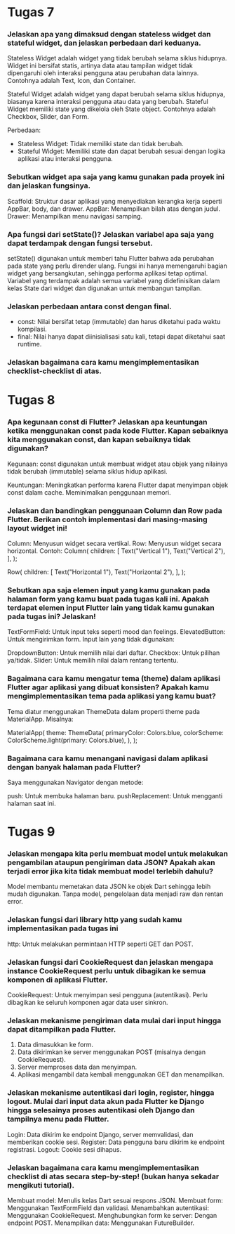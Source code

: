 # Tugas 7
### Jelaskan apa yang dimaksud dengan stateless widget dan stateful widget, dan jelaskan perbedaan dari keduanya.
Stateless Widget adalah widget yang tidak berubah selama siklus hidupnya. Widget ini bersifat statis, artinya data atau tampilan widget tidak dipengaruhi oleh interaksi pengguna atau perubahan data lainnya. Contohnya adalah Text, Icon, dan Container.

Stateful Widget adalah widget yang dapat berubah selama siklus hidupnya, biasanya karena interaksi pengguna atau data yang berubah. Stateful Widget memiliki state yang dikelola oleh State object. Contohnya adalah Checkbox, Slider, dan Form.

Perbedaan:
- Stateless Widget: Tidak memiliki state dan tidak berubah.
- Stateful Widget: Memiliki state dan dapat berubah sesuai dengan logika aplikasi atau interaksi pengguna.

### Sebutkan widget apa saja yang kamu gunakan pada proyek ini dan jelaskan fungsinya.
Scaffold: Struktur dasar aplikasi yang menyediakan kerangka kerja seperti AppBar, body, dan drawer.
AppBar: Menampilkan bilah atas dengan judul.
Drawer: Menampilkan menu navigasi samping.

### Apa fungsi dari setState()? Jelaskan variabel apa saja yang dapat terdampak dengan fungsi tersebut.
setState() digunakan untuk memberi tahu Flutter bahwa ada perubahan pada state yang perlu dirender ulang. Fungsi ini hanya memengaruhi bagian widget yang bersangkutan, sehingga performa aplikasi tetap optimal.
Variabel yang terdampak adalah semua variabel yang didefinisikan dalam kelas State dari widget dan digunakan untuk membangun tampilan.

### Jelaskan perbedaan antara const dengan final.
- const: Nilai bersifat tetap (immutable) dan harus diketahui pada waktu kompilasi.
- final: Nilai hanya dapat diinisialisasi satu kali, tetapi dapat diketahui saat runtime.

### Jelaskan bagaimana cara kamu mengimplementasikan checklist-checklist di atas.

# Tugas 8
### Apa kegunaan const di Flutter? Jelaskan apa keuntungan ketika menggunakan const pada kode Flutter. Kapan sebaiknya kita menggunakan const, dan kapan sebaiknya tidak digunakan?
Kegunaan: const digunakan untuk membuat widget atau objek yang nilainya tidak berubah (immutable) selama siklus hidup aplikasi.

Keuntungan:
Meningkatkan performa karena Flutter dapat menyimpan objek const dalam cache.
Meminimalkan penggunaan memori.

### Jelaskan dan bandingkan penggunaan Column dan Row pada Flutter. Berikan contoh implementasi dari masing-masing layout widget ini!
Column: Menyusun widget secara vertikal. Row: Menyusun widget secara horizontal.
Contoh:
Column(
  children: [
    Text("Vertical 1"),
    Text("Vertical 2"),
  ],
);

Row(
  children: [
    Text("Horizontal 1"),
    Text("Horizontal 2"),
  ],
);

### Sebutkan apa saja elemen input yang kamu gunakan pada halaman form yang kamu buat pada tugas kali ini. Apakah terdapat elemen input Flutter lain yang tidak kamu gunakan pada tugas ini? Jelaskan!
TextFormField: Untuk input teks seperti mood dan feelings.
ElevatedButton: Untuk mengirimkan form.
Input lain yang tidak digunakan:

DropdownButton: Untuk memilih nilai dari daftar.
Checkbox: Untuk pilihan ya/tidak.
Slider: Untuk memilih nilai dalam rentang tertentu.

### Bagaimana cara kamu mengatur tema (theme) dalam aplikasi Flutter agar aplikasi yang dibuat konsisten? Apakah kamu mengimplementasikan tema pada aplikasi yang kamu buat?
Tema diatur menggunakan ThemeData dalam properti theme pada MaterialApp. Misalnya:

MaterialApp(
  theme: ThemeData(
    primaryColor: Colors.blue,
    colorScheme: ColorScheme.light(primary: Colors.blue),
  ),
);

### Bagaimana cara kamu menangani navigasi dalam aplikasi dengan banyak halaman pada Flutter?
Saya menggunakan Navigator dengan metode:

push: Untuk membuka halaman baru.
pushReplacement: Untuk mengganti halaman saat ini.

# Tugas 9
### Jelaskan mengapa kita perlu membuat model untuk melakukan pengambilan ataupun pengiriman data JSON? Apakah akan terjadi error jika kita tidak membuat model terlebih dahulu?
Model membantu memetakan data JSON ke objek Dart sehingga lebih mudah digunakan. Tanpa model, pengelolaan data menjadi raw dan rentan error.

### Jelaskan fungsi dari library http yang sudah kamu implementasikan pada tugas ini
http: Untuk melakukan permintaan HTTP seperti GET dan POST.

### Jelaskan fungsi dari CookieRequest dan jelaskan mengapa instance CookieRequest perlu untuk dibagikan ke semua komponen di aplikasi Flutter.
CookieRequest: Untuk menyimpan sesi pengguna (autentikasi). Perlu dibagikan ke seluruh komponen agar data user sinkron.

### Jelaskan mekanisme pengiriman data mulai dari input hingga dapat ditampilkan pada Flutter.
1. Data dimasukkan ke form.
2. Data dikirimkan ke server menggunakan POST (misalnya dengan CookieRequest).
3. Server memproses data dan menyimpan.
4. Aplikasi mengambil data kembali menggunakan GET dan menampilkan.
### Jelaskan mekanisme autentikasi dari login, register, hingga logout. Mulai dari input data akun pada Flutter ke Django hingga selesainya proses autentikasi oleh Django dan tampilnya menu pada Flutter.
Login: Data dikirim ke endpoint Django, server memvalidasi, dan memberikan cookie sesi.
Register: Data pengguna baru dikirim ke endpoint registrasi.
Logout: Cookie sesi dihapus.

### Jelaskan bagaimana cara kamu mengimplementasikan checklist di atas secara step-by-step! (bukan hanya sekadar mengikuti tutorial).
Membuat model: Menulis kelas Dart sesuai respons JSON.
Membuat form: Menggunakan TextFormField dan validasi.
Menambahkan autentikasi: Menggunakan CookieRequest.
Menghubungkan form ke server: Dengan endpoint POST.
Menampilkan data: Menggunakan FutureBuilder.
